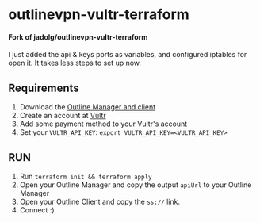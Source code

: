 # outlinevpn-vultr-terraform
#### Fork of jadolg/outlinevpn-vultr-terraform

I just added the api & keys ports as variables, and configured iptables for open it. 
It takes less steps to set up now.

## Requirements
1. Download the [Outline Manager and client](https://getoutline.org/es/get-started/)
2. Create an account at [Vultr](https://vultr.com)
3. Add some payment method to your Vultr's account
4. Set your `VULTR_API_KEY`: `export VULTR_API_KEY=<VULTR_API_KEY>`

## RUN
1. Run `terraform init && terraform apply`
2. Open your Outline Manager and copy the output `apiUrl` to your Outline Manager
3. Open your Outline Client and copy the `ss://` link.
4. Connect :)